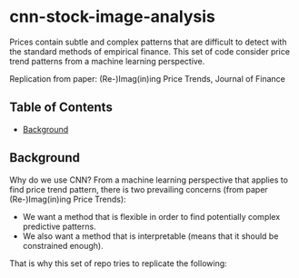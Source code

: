 # cnn-stock-image-analysis

Prices contain subtle and complex patterns that are difficult to detect with the standard methods of empirical finance. This set of code consider price trend patterns from a machine learning perspective.

Replication from paper: (Re-)Imag(in)ing Price Trends, Journal of Finance

## Table of Contents
- [Background](#background)

## Background

Why do we use CNN? From a machine learning perspective that applies to find price trend pattern, there is two prevailing concerns (from paper (Re-)Imag(in)ing Price Trends):
- We want a method that is flexible in order to find potentially complex predictive patterns.
- We also want a method that is interpretable (means that it should be constrained enough).

That is why this set of repo tries to replicate the following:

